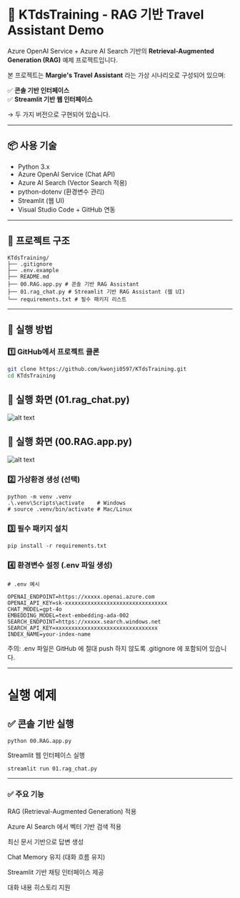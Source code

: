 # 🚀 KTdsTraining - RAG 기반 Travel Assistant Demo

Azure OpenAI Service + Azure AI Search 기반의 **Retrieval-Augmented Generation (RAG)** 예제 프로젝트입니다.

본 프로젝트는 **Margie's Travel Assistant** 라는 가상 시나리오로 구성되어 있으며:

✅ **콘솔 기반 인터페이스**  
✅ **Streamlit 기반 웹 인터페이스**  

→ 두 가지 버전으로 구현되어 있습니다.

---

## 📦 사용 기술

- Python 3.x
- Azure OpenAI Service (Chat API)
- Azure AI Search (Vector Search 적용)
- python-dotenv (환경변수 관리)
- Streamlit (웹 UI)
- Visual Studio Code + GitHub 연동

---

## 📁 프로젝트 구조

```
KTdsTraining/
├── .gitignore
├── .env.example
├── README.md
├── 00.RAG.app.py # 콘솔 기반 RAG Assistant
├── 01.rag_chat.py # Streamlit 기반 RAG Assistant (웹 UI)
└── requirements.txt # 필수 패키지 리스트
```


---

## 🚀 실행 방법

### 1️⃣ GitHub에서 프로젝트 클론

```bash
git clone https://github.com/kwonji0597/KTdsTraining.git
cd KTdsTraining
```
## 🚀 실행 화면 (01.rag_chat.py)
![alt text](image.png)

## 🚀 실행 화면 (00.RAG.app.py)
![alt text](image-1.png)


### 2️⃣ 가상환경 생성 (선택)
```
python -m venv .venv
.\.venv\Scripts\activate    # Windows
# source .venv/bin/activate # Mac/Linux
```
### 3️⃣ 필수 패키지 설치
```
pip install -r requirements.txt
```

### 4️⃣ 환경변수 설정 (.env 파일 생성)
```
# .env 예시

OPENAI_ENDPOINT=https://xxxxx.openai.azure.com
OPENAI_API_KEY=sk-xxxxxxxxxxxxxxxxxxxxxxxxxxxxxxxx
CHAT_MODEL=gpt-4o
EMBEDDING_MODEL=text-embedding-ada-002
SEARCH_ENDPOINT=https://xxxxx.search.windows.net
SEARCH_API_KEY=xxxxxxxxxxxxxxxxxxxxxxxxxxxxxxxx
INDEX_NAME=your-index-name
```
주의: .env 파일은 GitHub 에 절대 push 하지 않도록 .gitignore 에 포함되어 있습니다.


---
# 실행 예제
## ✅ 콘솔 기반 실행
```
python 00.RAG.app.py
```

Streamlit 웹 인터페이스 실행
```
streamlit run 01.rag_chat.py

```
---
### ✅ 주요 기능
RAG (Retrieval-Augmented Generation) 적용

Azure AI Search 에서 벡터 기반 검색 적용

최신 문서 기반으로 답변 생성

Chat Memory 유지 (대화 흐름 유지)

Streamlit 기반 채팅 인터페이스 제공

대화 내용 히스토리 지원
